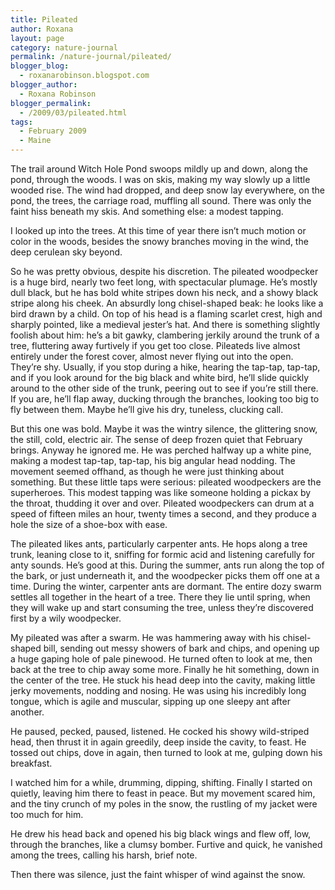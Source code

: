 ```yaml
---
title: Pileated
author: Roxana
layout: page
category: nature-journal
permalink: /nature-journal/pileated/
blogger_blog:
  - roxanarobinson.blogspot.com
blogger_author:
  - Roxana Robinson
blogger_permalink:
  - /2009/03/pileated.html
tags:
  - February 2009
  - Maine
---
```

The trail around Witch Hole Pond swoops mildly up and down, along the pond, through the woods. I was on skis, making my way slowly up a little wooded rise. The wind had dropped, and deep snow lay everywhere, on the pond, the trees, the carriage road, muffling all sound. There was only the faint hiss beneath my skis. And something else: a modest tapping.

I looked up into the trees. At this time of year there isn&#8217;t much motion or color in the woods, besides the snowy branches moving in the wind, the deep cerulean sky beyond. 

So he was pretty obvious, despite his discretion. The pileated woodpecker is a huge bird, nearly two feet long, with spectacular plumage. He&#8217;s mostly dull black, but he has bold white stripes down his neck, and a showy black stripe along his cheek. An absurdly long chisel-shaped beak: he looks like a bird drawn by a child. On top of his head is a flaming scarlet crest, high and sharply pointed, like a medieval jester&#8217;s hat. And there is something slightly foolish about him: he&#8217;s a bit gawky, clambering jerkily around the trunk of a tree, fluttering away furtively if you get too close. Pileateds live almost entirely under the forest cover, almost never flying out into the open. They&#8217;re shy. Usually, if you stop during a hike, hearing the tap-tap, tap-tap, and if you look around for the big black and white bird, he&#8217;ll slide quickly around to the other side of the trunk, peering out to see if you&#8217;re still there. If you are, he&#8217;ll flap away, ducking through the branches, looking too big to fly between them. Maybe he&#8217;ll give his dry, tuneless, clucking call.

But this one was bold. Maybe it was the wintry silence, the glittering snow, the still, cold, electric air. The sense of deep frozen quiet that February brings. Anyway he ignored me. He was perched halfway up a white pine, making a modest tap-tap, tap-tap, his big angular head nodding. The movement seemed offhand, as though he were just thinking about something. But these little taps were serious: pileated woodpeckers are the superheroes. This modest tapping was like someone holding a pickax by the throat, thudding it over and over. Pileated woodpeckers can drum at a speed of fifteen miles an hour, twenty times a second, and they produce a hole the size of a shoe-box with ease. 

The pileated likes ants, particularly carpenter ants. He hops along a tree trunk, leaning close to it, sniffing for formic acid and listening carefully for anty sounds. He&#8217;s good at this. During the summer, ants run along the top of the bark, or just underneath it, and the woodpecker picks them off one at a time. During the winter, carpenter ants are dormant. The entire dozy swarm settles all together in the heart of a tree. There they lie until spring, when they will wake up and start consuming the tree, unless they&#8217;re discovered first by a wily woodpecker.

My pileated was after a swarm. He was hammering away with his chisel-shaped bill, sending out messy showers of bark and chips, and opening up a huge gaping hole of pale pinewood. He turned often to look at me, then back at the tree to chip away some more. Finally he hit something, down in the center of the tree. He stuck his head deep into the cavity, making little jerky movements, nodding and nosing. He was using his incredibly long tongue, which is agile and muscular, sipping up one sleepy ant after another.

He paused, pecked, paused, listened. He cocked his showy wild-striped head, then thrust it in again greedily, deep inside the cavity, to feast. He tossed out chips, dove in again, then turned to look at me, gulping down his breakfast.

I watched him for a while, drumming, dipping, shifting. Finally I started on quietly, leaving him there to feast in peace. But my movement scared him, and the tiny crunch of my poles in the snow, the rustling of my jacket were too much for him.

He drew his head back and opened his big black wings and flew off, low, through the branches, like a clumsy bomber. Furtive and quick, he vanished among the trees, calling his harsh, brief note.

Then there was silence, just the faint whisper of wind against the snow.